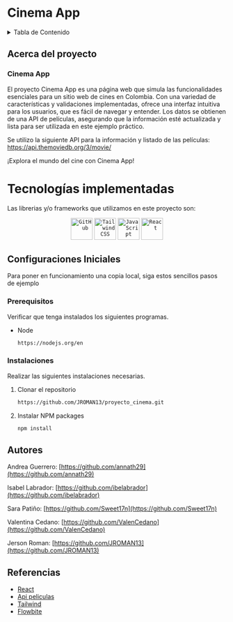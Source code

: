 <h1>Cinema App</h1>

<!-- TABLE OF CONTENTS -->
<details>
  <summary>Tabla de Contenido</summary>
  <ol>
    <li>
      <a href="#about-the-project">Acerca del proyecto </a>
      <ul>
        <li><a href="#built-with">Tecnologías implementadas</a></li>
      </ul>
    </li>
    <li>
      <a href="#getting-started">Configuraciones Iniciales</a>
      <ul>
        <li><a href="#prerequisites">Prerequisitos</a></li>
        <li><a href="#installation">Instalaciones</a></li>
      </ul>
    </li>   
    <li><a href="#contact">Autores</a></li>
    <li><a href="#acknowledgments">Referencias</a></li>
  </ol>
</details>



<!-- ABOUT THE PROJECT -->
## Acerca del proyecto 

<h3>Cinema App</h3>

El proyecto   Cinema App es una página web que simula las funcionalidades esenciales para un sitio web de cines en Colombia. Con una variedad de características y validaciones implementadas, ofrece una interfaz intuitiva para los usuarios, que es fácil de navegar y entender. Los datos se obtienen de una API de películas, asegurando que la información esté actualizada y lista para ser utilizada en este ejemplo práctico.

Se utilizo la siguiente API para la información y listado de las películas: https://api.themoviedb.org/3/movie/

¡Explora el mundo del cine con Cinema App!

# Tecnologías implementadas

Las librerias y/o frameworks que utilizamos en este proyecto son:


<div align="center">
	<code><img width="50" src="https://user-images.githubusercontent.com/25181517/192108374-8da61ba1-99ec-41d7-80b8-fb2f7c0a4948.png" alt="GitHub" title="GitHub"/></code>
	<code><img width="50" src="https://user-images.githubusercontent.com/25181517/202896760-337261ed-ee92-4979-84c4-d4b829c7355d.png" alt="Tailwind CSS" title="Tailwind CSS"/></code>
	<code><img width="50" src="https://user-images.githubusercontent.com/25181517/117447155-6a868a00-af3d-11eb-9cfe-245df15c9f3f.png" alt="JavaScript" title="JavaScript"/></code>
	<code><img width="50" src="https://user-images.githubusercontent.com/25181517/183897015-94a058a6-b86e-4e42-a37f-bf92061753e5.png" alt="React" title="React"/></code>
</div>


<!-- GETTING STARTED -->
## Configuraciones Iniciales

Para poner en funcionamiento una copia local, siga estos sencillos pasos de ejemplo

### Prerequisitos

Verificar que tenga instalados los siguientes programas.
* Node
  ```sh
  https://nodejs.org/en
  ```

### Instalaciones

Realizar las siguientes instalaciones necesarias.

1. Clonar el repositorio
   ```sh
   https://github.com/JROMAN13/proyecto_cinema.git
   ```
2. Instalar NPM packages
   ```sh
   npm install
   ```

<!-- CONTACT -->
## Autores

Andrea Guerrero: [https://github.com/annath29](https://github.com/annath29)

Isabel Labrador: [https://github.com/ibelabrador](https://github.com/ibelabrador)

Sara Patiño: [https://github.com/Sweet17n](https://github.com/Sweet17n)

Valentina Cedano: [https://github.com/ValenCedano](https://github.com/ValenCedano)

Jerson Roman: [https://github.com/JROMAN13](https://github.com/JROMAN13)



<!-- ACKNOWLEDGMENTS -->
## Referencias

* [React](https://legacy.reactjs.org/docs/hooks-intro.html)
* [Api peliculas](https://developer.themoviedb.org/docs/getting-started)
* [Tailwind](https://tailwindcss.com/)
* [Flowbite](https://flowbite.com/)








